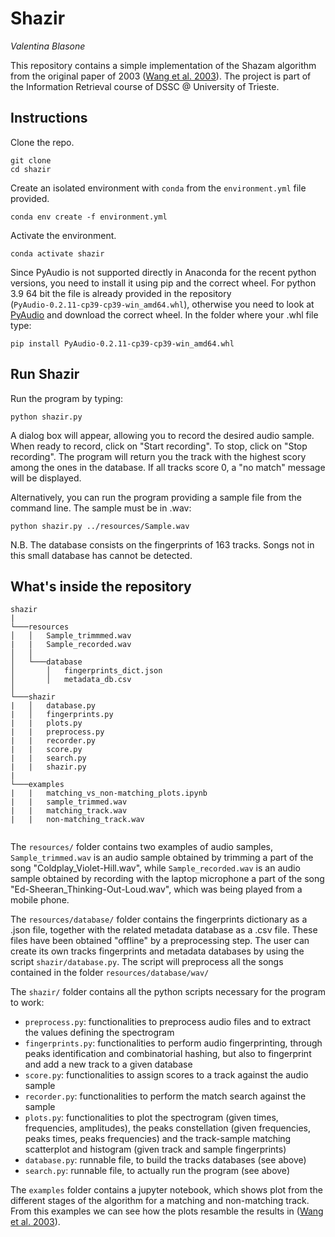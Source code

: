 Shazir
============
*Valentina Blasone*

This repository contains a simple implementation of the Shazam algorithm from the original paper of 2003 ([Wang et al. 2003](https://www.researchgate.net/publication/220723446_An_Industrial_Strength_Audio_Search_Algorithm)). The project is part of the Information Retrieval course of DSSC @ University of Trieste.

Instructions
------------

Clone the repo.

    git clone 
    cd shazir

Create an isolated environment with `conda` from the `environment.yml` file provided.

    conda env create -f environment.yml

Activate the environment.

    conda activate shazir

Since PyAudio is not supported directly in Anaconda for the recent python versions, you need to install it using pip and the correct wheel. For python 3.9 64 bit the file is already provided in the repository (`PyAudio‑0.2.11‑cp39‑cp39‑win_amd64.whl`), otherwise you need to look at [PyAudio](https://www.lfd.uci.edu/~gohlke/pythonlibs/#pyaudio) and download the correct wheel. In the folder where your .whl file type:

    pip install PyAudio‑0.2.11‑cp39‑cp39‑win_amd64.whl 
   

Run Shazir
--------------------

Run the program by typing:
    
    python shazir.py

A dialog box will appear, allowing you to record the desired audio sample. When ready to record, click on "Start recording". To stop, click on "Stop recording". The program will return you the track with the highest scory among the ones in the database. If all tracks score 0, a "no match" message will be displayed.

Alternatively, you can run the program providing a sample file from the command line. The sample must be in .wav:

    python shazir.py ../resources/Sample.wav

N.B. The database consists on the fingerprints of 163 tracks. Songs not in this small database has cannot be detected.


What's inside the repository
--------------------

```
shazir  
|
└───resources
│   │   Sample_trimmmed.wav
|   |   Sample_recorded.wav
│   │
│   └───database
│       │   fingerprints_dict.json
│       │   metadata_db.csv
│   
└───shazir
|   │   database.py
|   │   fingerprints.py
|   |   plots.py
|   |   preprocess.py
|   |   recorder.py
|   |   score.py
|   |   search.py
|   |   shazir.py
|
└───examples
|   |   matching_vs_non-matching_plots.ipynb
|   |   sample_trimmed.wav
|   |   matching_track.wav
|   |   non-matching_track.wav
    
```

The `resources/` folder contains two examples of audio samples, `Sample_trimmed.wav` is an audio sample obtained by trimming a part of the song "Coldplay_Violet-Hill.wav",
while `Sample_recorded.wav` is an audio sample obtained by recording with the laptop microphone a part of the song "Ed-Sheeran_Thinking-Out-Loud.wav", which was being played  from a mobile phone.

The `resources/database/` folder contains the fingerprints dictionary as a .json file, together with the related metadata database as a .csv file. These files have been obtained "offline" by a preprocessing step. The user can create its own tracks fingerprints and metadata databases by using the script `shazir/database.py`. The script will preprocess all the songs contained in the folder `resources/database/wav/`

The `shazir/` folder contains all the python scripts necessary for the program to work:

- `preprocess.py`: functionalities to preprocess audio files and to extract the values defining the spectrogram 
- `fingerprints.py`: functionalities to perform audio fingerprinting, through peaks identification and combinatorial hashing, but also to fingerprint and add a new track to a given database
- `score.py`: functionalities to assign scores to a track against the audio sample
- `recorder.py`: functionalities to perform the match search against the sample
- `plots.py`: functionalities to plot the spectrogram (given times, frequencies, amplitudes), the peaks constellation (given frequencies, peaks times, peaks frequencies) and the track-sample matching scatterplot and histogram (given track and sample fingerprints)
- `database.py`: runnable file, to build the tracks databases (see above)
- `search.py`: runnable file, to actually run the program (see above)

The `examples` folder contains a jupyter notebook, which shows plot from the different stages of the algorithm for a matching and non-matching track. From this examples we can see how the plots resamble the results in ([Wang et al. 2003](https://www.researchgate.net/publication/220723446_An_Industrial_Strength_Audio_Search_Algorithm)).

